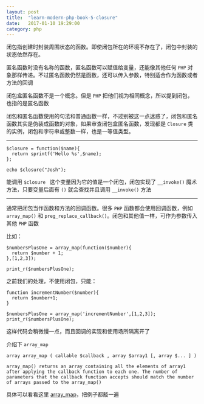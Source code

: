 ```yaml
---
layout: post
title:  "learn-modern-php-book-5-closure"
date:   2017-01-10 19:29:00
category: php
---
```

闭包指创建时封装周围状态的函数。即使闭包所在的环境不存在了，闭包中封装的状态依然存在。

匿名函数时没有名称的函数，匿名函数可以赋值给变量，还能像其他任何 `PHP` 对象那样传递。不过匿名函数仍然是函数，还可以传入参数，特别适合作为函数或者方法的回调

闭包盒匿名函数不是一个概念。但是 `PHP` 把他们视为相同概念，所以提到闭包，也指的是匿名函数

闭包和匿名函数使用的句法和普通函数一样，不过别被这一点迷惑了，闭包和匿名函数其实是伪装成函数的对象，如果审查闭包盒匿名函数，发现都是 `Closure` 类的实例，闭包和字符串或整数一样，也是一等值类型。

---

    $closure = function($name){
      return sprintf('Hello %s',$name);
    };

    echo $closure("Josh");

能调用 `$closure ` 这个变量因为它的值是一个闭包，闭包实现了 `__invoke()` 魔术方法，只要变量后面有 `()` 就会查找并且调用 `__invoke()` 方法

---

通常把闭包当作函数和方法的回调函数。很多 `PHP` 函数都会使用回调函数，例如 `array_map()` 和 `preg_replace_callback()`。闭包和其他值一样，可作为参数传入其他 `PHP` 函数

比如： 

    $numbersPlusOne = array_map(function($number){
      return $number + 1;
    },[1,2,3]);

    print_r($numbersPlusOne);

之前我们的处理，不使用闭包，只能：

    function incrementNumber($number){
      return $number+1;
    }

    $numbersPlusOne = array_map('incrementNumber',[1,2,3]);
    print_r($numbersPlusOne);

这样代码会稍微慢一点，而且回调的实现和使用场所隔离开了

介绍下 `array_map`

    array array_map ( callable $callback , array $array1 [, array $... ] )

    array_map() returns an array containing all the elements of array1 after applying the callback function to each one. The number of parameters that the callback function accepts should match the number of arrays passed to the array_map()

具体可以看看这里 [array_map](http://php.net/manual/en/function.array-map.php)，把例子都敲一遍
